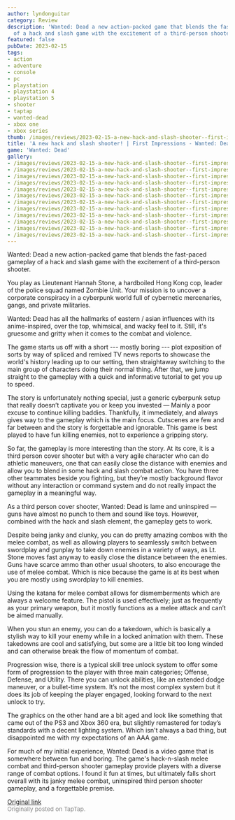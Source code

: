 ```yaml
---
author: lyndonguitar
category: Review
description: 'Wanted: Dead a new action-packed game that blends the fast-paced gameplay
  of a hack and slash game with the excitement of a third-person shooter.'
featured: false
pubDate: 2023-02-15
tags:
- action
- adventure
- console
- pc
- playstation
- playstation 4
- playstation 5
- shooter
- taptap
- wanted-dead
- xbox one
- xbox series
thumb: /images/reviews/2023-02-15-a-new-hack-and-slash-shooter--first-impressions---wanted-dead-0.avif
title: 'A new hack and slash shooter! | First Impressions - Wanted: Dead'
game: 'Wanted: Dead'
gallery:
- /images/reviews/2023-02-15-a-new-hack-and-slash-shooter--first-impressions---wanted-dead-0.avif
- /images/reviews/2023-02-15-a-new-hack-and-slash-shooter--first-impressions---wanted-dead-1.avif
- /images/reviews/2023-02-15-a-new-hack-and-slash-shooter--first-impressions---wanted-dead-2.avif
- /images/reviews/2023-02-15-a-new-hack-and-slash-shooter--first-impressions---wanted-dead-3.avif
- /images/reviews/2023-02-15-a-new-hack-and-slash-shooter--first-impressions---wanted-dead-4.avif
- /images/reviews/2023-02-15-a-new-hack-and-slash-shooter--first-impressions---wanted-dead-5.avif
- /images/reviews/2023-02-15-a-new-hack-and-slash-shooter--first-impressions---wanted-dead-6.avif
- /images/reviews/2023-02-15-a-new-hack-and-slash-shooter--first-impressions---wanted-dead-7.avif
- /images/reviews/2023-02-15-a-new-hack-and-slash-shooter--first-impressions---wanted-dead-8.avif
- /images/reviews/2023-02-15-a-new-hack-and-slash-shooter--first-impressions---wanted-dead-9.avif
- /images/reviews/2023-02-15-a-new-hack-and-slash-shooter--first-impressions---wanted-dead-10.avif
- /images/reviews/2023-02-15-a-new-hack-and-slash-shooter--first-impressions---wanted-dead-11.avif
---
```

Wanted: Dead a new action-packed game that blends the fast-paced gameplay of a hack and slash game with the excitement of a third-person shooter.

You play as Lieutenant Hannah Stone, a hardboiled Hong Kong cop, leader of the police squad named Zombie Unit. Your mission is to uncover a corporate conspiracy in a cyberpunk world full of cybernetic mercenaries, gangs, and private militaries.

Wanted: Dead has all the hallmarks of eastern / asian influences with its anime-inspired, over the top, whimsical, and wacky feel to it. Still, it's gruesome and gritty when it comes to the combat and violence.

The game starts us off with a short  --- mostly boring --- plot exposition of sorts by way of spliced and remixed TV news reports to showcase the world's history leading up to our setting, then straightaway switching to the main group of characters doing their normal thing.  After that, we jump straight to the gameplay with a quick and informative tutorial to get you up to speed.

The story is unfortunately nothing special, just a generic cyberpunk setup that really doesn’t captivate you or keep you invested — Mainly a poor excuse to continue killing baddies. Thankfully, it immediately, and always gives way to the gameplay which is the main focus. Cutscenes are few and far between and the story is forgettable and ignorable. This game is best played to have fun killing enemies, not to experience a gripping story.

So far, the gameplay is more interesting than the story. At its core, it is a third person cover shooter but with a very agile character who can do athletic maneuvers, one that can easily close the distance with enemies and allow you to blend in some hack and slash combat action. You have three other teammates beside you fighting, but they’re mostly background flavor without any interaction or command system and do not really impact the gameplay in a meaningful way.

As a third person cover shooter, Wanted: Dead is lame and uninspired — guns have almost no punch to them and sound like toys. However, combined with the hack and slash element, the gameplay gets to work.

Despite being janky and clunky, you can do pretty amazing combos with the melee combat, as well as allowing players to seamlessly switch between swordplay and gunplay to take down enemies in a variety of ways, as Lt. Stone moves fast anyway to easily close the distance between the enemies. Guns have scarce ammo than other usual shooters, to also encourage the use of melee combat. Which is nice because the game is at its best when you are mostly using swordplay to kill enemies.

Using the katana for melee combat allows for dismemberments which are always a welcome feature. The pistol is used effectively; just as frequently as your primary weapon, but it mostly functions as a melee attack and can’t be aimed manually.

When you stun an enemy, you can do a takedown, which is basically a stylish way to kill your enemy while in a locked animation with them. These takedowns are cool and satisfying, but some are a little bit too long winded and can otherwise break the flow of momentum of combat.

Progression wise, there is a typical skill tree unlock system to offer some form of progression to the player with three main categories; Offense, Defense, and Utility. There you can unlock abilities, like an extended dodge maneuver, or a bullet-time system. It’s not the most complex system but it does its job of keeping the player engaged, looking forward to the next unlock to try.

The graphics on the other hand are a bit aged and look like something that came out of the PS3 and Xbox 360 era, but slightly remastered for today’s standards with a decent lighting system. Which isn't always a bad thing, but disappointed me with my expectations of an AAA game.

For much of my initial experience, Wanted: Dead is a video game that is somewhere between fun and boring. The game's hack-n-slash melee combat and third-person shooter gameplay provide players with a diverse range of combat options. I found it fun at times, but ultimately falls short overall with its janky melee combat, uninspired third person shooter gameplay, and a forgettable premise.

[Original link](https://www.taptap.io/post/4539151)<br><span style="font-size: 0.95em; color: #888;">Originally posted on TapTap.</span>